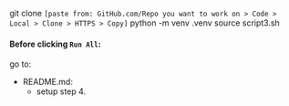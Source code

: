 git clone ```[paste from: GitHub.com/Repo you want to work on > Code > Local > Clone > HTTPS > Copy]```
python -m venv .venv
source script3.sh

#### Before clicking `Run All`:
go to:
- README.md:
    - setup step 4.